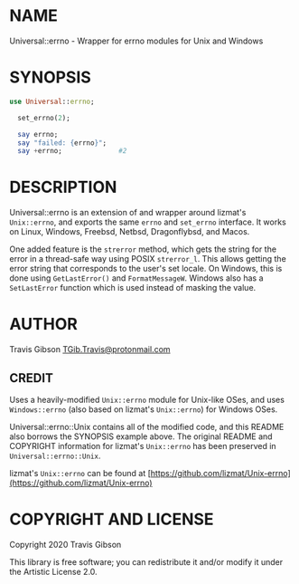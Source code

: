 NAME
====

Universal::errno - Wrapper for errno modules for Unix and Windows

SYNOPSIS
========

```raku
use Universal::errno;

  set_errno(2);

  say errno;
  say "failed: {errno}";
  say +errno;              #2
```

DESCRIPTION
===========

Universal::errno is an extension of and wrapper around lizmat's `Unix::errno`, and exports the same `errno` and `set_errno` interface. It works on Linux, Windows, Freebsd, Netbsd, Dragonflybsd, and Macos.

One added feature is the `strerror` method, which gets the string for the error in a thread-safe way using POSIX `strerror_l`. This allows getting the error string that corresponds to the user's set locale. On Windows, this is done using `GetLastError()` and `FormatMessageW`. Windows also has a `SetLastError` function which is used instead of masking the value.

AUTHOR
======

Travis Gibson <TGib.Travis@protonmail.com>

CREDIT
------

Uses a heavily-modified `Unix::errno` module for Unix-like OSes, and uses `Windows::errno` (also based on lizmat's `Unix::errno`) for Windows OSes.

Universal::errno::Unix contains all of the modified code, and this README also borrows the SYNOPSIS example above. The original README and COPYRIGHT information for lizmat's `Unix::errno` has been preserved in `Universal::errno::Unix`.

lizmat's `Unix::errno` can be found at [https://github.com/lizmat/Unix-errno](https://github.com/lizmat/Unix-errno)

COPYRIGHT AND LICENSE
=====================

Copyright 2020 Travis Gibson

This library is free software; you can redistribute it and/or modify it under the Artistic License 2.0.

